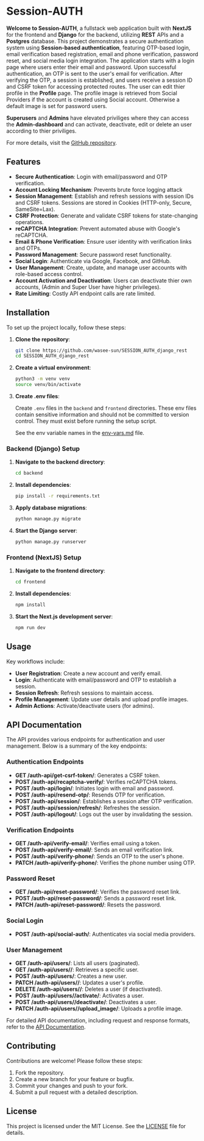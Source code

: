 # Session-AUTH

**Welcome to Session-AUTH**, a fullstack web application built with **NextJS** for the frontend and **Django** for the backend, utilizing **REST** APIs and a **Postgres** database. This project demonstrates a secure authentication system using **Session-based authentication**, featuring OTP-based login, email verification based registration, email and phone verification, password reset, and social media login integration. The application starts with a login page where users enter their email and password. Upon successful authentication, an OTP is sent to the user's email for verification. After verifying the OTP, a session is established, and users receive a session ID and CSRF token for accessing protected routes. The user can edit thier profile in the **Profile** page. The profile image is retrieved from Social Providers if the account is created using Social account. Otherwise a default image is set for password users.

**Superusers** and **Admins** have elevated priviliges where they can access the **Admin-dashboard** and can activate, deactivate, edit or delete an user according to thier priviliges.

For more details, visit the [GitHub repository](https://github.com/wasee-sun/SESSION_AUTH_django_rest).

## Features

- **Secure Authentication**: Login with email/password and OTP verification.
- **Account Locking Mechanism**: Prevents brute force logging attack
- **Session Management**: Establish and refresh sessions with session IDs and CSRF tokens. Sessions are stored in Cookies (HTTP-only, Secure, SameSite=Lax).
- **CSRF Protection**: Generate and validate CSRF tokens for state-changing operations.
- **reCAPTCHA Integration**: Prevent automated abuse with Google's reCAPTCHA.
- **Email & Phone Verification**: Ensure user identity with verification links and OTPs.
- **Password Management**: Secure password reset functionality.
- **Social Login**: Authenticate via Google, Facebook, and GitHub.
- **User Management**: Create, update, and manage user accounts with role-based access control.
- **Account Activation and Deactivation**: Users can deactivate thier own accounts, (Admin and Super User have higher privileges).
- **Rate Limiting**: Costly API endpoint calls are rate limited.

## Installation

To set up the project locally, follow these steps:

1. **Clone the repository**:
   ```bash
   git clone https://github.com/wasee-sun/SESSION_AUTH_django_rest
   cd SESSION_AUTH_django_rest

2. **Create a virtual environment**:
   ```bash
   python3 -m venv venv
   source venv/bin/activate

3. **Create .env files**:

   Create `.env` files in the `backend` and `frontend` directories.
   These env files contain sensitive information and should not be committed to version control. They must exist before running the setup script.
   
   See the env variable names in the [env-vars.md](link-to-env-vars) file.

### Backend (Django) Setup

1. **Navigate to the backend directory**:
   ```bash
   cd backend
2. **Install dependencies**:
   ```bash
   pip install -r requirements.txt
3. **Apply database migrations**:
   ```bash
   python manage.py migrate
4. **Start the Django server**:
   ```bash
   python manage.py runserver

### Frontend (NextJS) Setup

1. **Navigate to the frontend directory**:
   ```bash
   cd frontend
2. **Install dependencies**:
   ```bash
   npm install
3. **Start the Next.js development server**:
   ```bash
   npm run dev

## Usage

Key workflows include:

- **User Registration**: Create a new account and verify email.
- **Login**: Authenticate with email/password and OTP to establish a session.
- **Session Refresh**: Refresh sessions to maintain access.
- **Profile Management**: Update user details and upload profile images.
- **Admin Actions**: Activate/deactivate users (for admins).

## API Documentation

The API provides various endpoints for authentication and user management. Below is a summary of the key endpoints:

### Authentication Endpoints

- **GET /auth-api/get-csrf-token/**: Generates a CSRF token.
- **POST /auth-api/recaptcha-verify/**: Verifies reCAPTCHA tokens.
- **POST /auth-api/login/**: Initiates login with email and password.
- **POST /auth-api/resend-otp/**: Resends OTP for verification.
- **POST /auth-api/session/**: Establishes a session after OTP verification.
- **POST /auth-api/session/refresh/**: Refreshes the session.
- **POST /auth-api/logout/**: Logs out the user by invalidating the session.

### Verification Endpoints

- **GET /auth-api/verify-email/**: Verifies email using a token.
- **POST /auth-api/verify-email/**: Sends an email verification link.
- **POST /auth-api/verify-phone/**: Sends an OTP to the user's phone.
- **PATCH /auth-api/verify-phone/**: Verifies the phone number using OTP.

### Password Reset

- **GET /auth-api/reset-password/**: Verifies the password reset link.
- **POST /auth-api/reset-password/**: Sends a password reset link.
- **PATCH /auth-api/reset-password/**: Resets the password.

### Social Login

- **POST /auth-api/social-auth/**: Authenticates via social media providers.

### User Management

- **GET /auth-api/users/**: Lists all users (paginated).
- **GET /auth-api/users/<id>/**: Retrieves a specific user.
- **POST /auth-api/users/**: Creates a new user.
- **PATCH /auth-api/users/<id>/**: Updates a user's profile.
- **DELETE /auth-api/users/<id>/**: Deletes a user (if deactivated).
- **POST /auth-api/users/<id>/activate/**: Activates a user.
- **POST /auth-api/users/<id>/deactivate/**: Deactivates a user.
- **PATCH /auth-api/users/<id>/upload_image/**: Uploads a profile image.

For detailed API documentation, including request and response formats, refer to the [API Documentation](https://github.com/wasee-sun/SESSION_AUTH_django_rest/blob/main/Api-docs.docx).

## Contributing

Contributions are welcome! Please follow these steps:

1. Fork the repository.
2. Create a new branch for your feature or bugfix.
3. Commit your changes and push to your fork.
4. Submit a pull request with a detailed description.

## License

This project is licensed under the MIT License. See the [LICENSE](link-to-license) file for details.